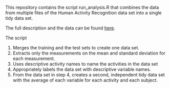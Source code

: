 This repository contains the script run_analysis.R that combines the data from multiple files of the Human Activity Recognition data set into a single tidy data set.

The full description and the data can be found
[here](http://archive.ics.uci.edu/ml/datasets/Human+Activity+Recognition+Using+Smartphones).

The script

1. Merges the training and the test sets to create one data set.
2. Extracts only the measurements on the mean and standard deviation for each measurement. 
3. Uses descriptive activity names to name the activities in the data set
4. Appropriately labels the data set with descriptive variable names.
5. From the data set in step 4, creates a second, independent tidy data set with the average of each variable for each activity and each subject.



 
